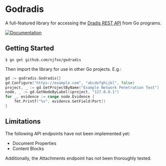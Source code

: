 # Godradis
A full-featured library for accessing the [Dradis REST API](https://dradisframework.com/support/guides/rest_api/) from Go programs.

[![Documentation](https://godoc.org/github.com/njfox/godradis?status.svg)](http://godoc.org/github.com/njfox/godradis)

## Getting Started
```
$ go get github.com/njfox/godradis
```

Then import the library for use in other Go projects. E.g.:

```go
gd := godradis.Godradis{}
gd.Configure("https://example.com", "abcdefghijkl", false)
project, _ := gd.GetProjectByName("Example Network Penetration Test")
node, _ := gd.GetNodeByLabel(&project, "127.0.0.1")
for _, evidence := range node.Evidence {
	fmt.Printf("%v", evidence.GetField(Port))
}
```

## Limitations
The following API endpoints have not been implemented yet:

* Document Properties
* Content Blocks

Additionally, the Attachments endpoint has not been thoroughly tested.
